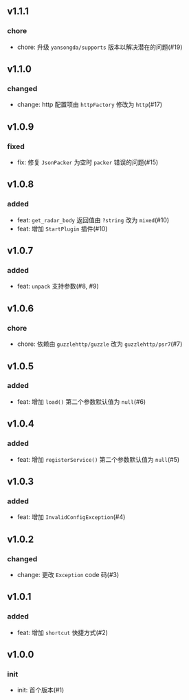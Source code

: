 ## v1.1.1

### chore

- chore: 升级 `yansongda/supports` 版本以解决潜在的问题(#19)

## v1.1.0

### changed

- change: http 配置项由 `httpFactory` 修改为 `http`(#17)

## v1.0.9

### fixed

- fix: 修复 `JsonPacker` 为空时 `packer` 错误的问题(#15)

## v1.0.8

### added

- feat: `get_radar_body` 返回值由 `?string` 改为 `mixed`(#10)
- feat: 增加 `StartPlugin` 插件(#10)

## v1.0.7

### added

- feat: `unpack` 支持参数(#8, #9)

## v1.0.6

### chore

- chore: 依赖由 `guzzlehttp/guzzle` 改为 `guzzlehttp/psr7`(#7)

## v1.0.5

### added

- feat: 增加 `load()` 第二个参数默认值为 `null`(#6)

## v1.0.4

### added

- feat: 增加 `registerService()` 第二个参数默认值为 `null`(#5)

## v1.0.3

### added

- feat: 增加 `InvalidConfigException`(#4)

## v1.0.2

### changed

- change: 更改 `Exception` code 码(#3)

## v1.0.1

### added

- feat: 增加 `shortcut` 快捷方式(#2)

## v1.0.0

### init

- init: 首个版本(#1)
